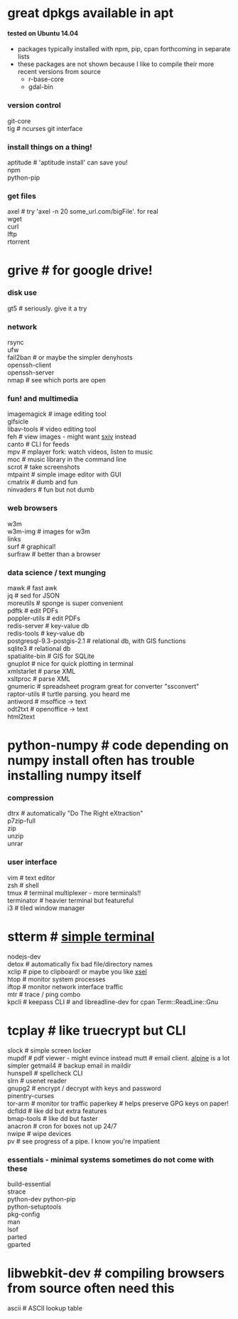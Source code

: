 # great dpkgs available in apt  
#### tested on Ubuntu 14.04  

* packages typically installed with npm, pip, cpan forthcoming in separate lists  
* these packages are not shown because I like to compile their more recent versions from source
  * r-base-core
  * gdal-bin

### version control    
git-core     
tig # ncurses git interface    

### install things on a thing!    
aptitude # 'aptitude install' can save you!    
npm    
python-pip  

### get files    
axel # try 'axel -n 20 some_url.com/bigFile'. for real    
wget    
curl     
lftp    
rtorrent    
# grive # for google drive!  

### disk use    
gt5 # seriously.  give it a try    

### network    
rsync     
ufw    
fail2ban # or maybe the simpler denyhosts   
openssh-client    
openssh-server    
nmap # see which ports are open    

### fun! and multimedia    
imagemagick # image editing tool    
gifsicle  
libav-tools # video editing tool    
feh # view images - might want [sxiv](https://github.com/muennich/sxiv) instead    
canto # CLI for feeds    
mpv # mplayer fork: watch videos, listen to music  
moc # music library in the command line    
scrot # take screenshots    
mtpaint # simple image editor with GUI    
cmatrix # dumb and fun    
ninvaders # fun but not dumb    

### web browsers    
w3m    
w3m-img # images for w3m  
links    
surf # graphical!    
surfraw # better than a browser    

### data science / text munging    
mawk # fast awk    
jq # sed for JSON    
moreutils # sponge is super convenient    
pdftk # edit PDFs    
poppler-utils # edit PDFs    
redis-server # key-value db    
redis-tools # key-value db    
postgresql-9.3-postgis-2.1 # relational db, with GIS functions    
sqlite3 # relational db    
spatialite-bin # GIS for SQLite    
gnuplot # nice for quick plotting in terminal    
xmlstarlet # parse XML    
xsltproc # parse XML    
gnumeric # spreadsheet program great for converter "ssconvert"    
raptor-utils # turtle parsing.  you heard me    
antiword # msoffice -> text    
odt2txt # openoffice -> text    
html2text    
# python-numpy # code depending on numpy install often has trouble installing numpy itself  

### compression    
dtrx # automatically "Do The Right eXtraction"    
p7zip-full     
zip  
unzip     
unrar     

### user interface    
vim # text editor  
zsh # shell  
tmux # terminal multiplexer - more terminals!!   
terminator # heavier terminal but featureful  
i3 # tiled window manager  
# stterm # [simple terminal](http://st.suckless.org/)  
nodejs-dev   
detox # automatically fix bad file/directory names    
xclip # pipe to clipboard! or maybe you like [xsel](https://github.com/kfish/xsel)  
htop # monitor system processes  
iftop # monitor network interface traffic  
mtr # trace / ping combo   
kpcli # keepass CLI  # and libreadline-dev for cpan Term::ReadLine::Gnu     
# tcplay # like truecrypt but CLI  
slock # simple screen locker    
mupdf # pdf viewer - might evince instead 
mutt # email client. [alpine](https://en.wikipedia.org/wiki/Alpine_(email_client)) is a lot simpler    
getmail4 # backup email in maildir    
hunspell # spellcheck CLI    
slrn # usenet reader  
gnupg2 # encrypt / decrypt with keys and password    
pinentry-curses  
tor-arm # monitor tor traffic 
paperkey # helps preserve GPG keys on paper! 
dcfldd # like dd but extra features   
bmap-tools # like dd but faster    
anacron # cron for boxes not up 24/7    
nwipe # wipe devices  
pv # see progress of a pipe. I know you're impatient    

### essentials - minimal systems sometimes do not come with these    
build-essential    
strace  
python-dev python-pip  
python-setuptools  
pkg-config  
man    
lsof  
parted  
gparted  
# libwebkit-dev # compiling browsers from source often need this
ascii # ASCII lookup table    
